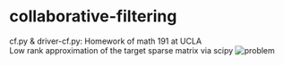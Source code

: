 # collaborative-filtering

cf.py & driver-cf.py:
Homework of math 191 at UCLA    
Low rank approximation of the target sparse matrix via scipy 
<img src="https://latex.codecogs.com/svg.latex?\Large&space;min \sum_{i,j\in \Omega}(R_{ij}-u_i^Tv_j)^2+\lambda ||U||^2+\lambda ||V||^2" title="problem" />
